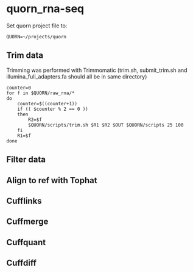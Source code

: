 # quorn_rna-seq

Set quorn project file to:
```shell
QUORN=~/projects/quorn
```

## Trim data
Trimming was performed with Trimmomatic (trim.sh, submit_trim.sh and illumina_full_adapters.fa should all be in same directory)

```shell
counter=0
for f in $QUORN/raw_rna/*
do
	counter=$((counter+1))
	if (( $counter % 2 == 0 )) 
	then
		R2=$f
		$QUORN/scripts/trim.sh $R1 $R2 $OUT $QUORN/scripts 25 100
	fi
	R1=$f
done
```

## Filter data

## Align to ref with Tophat

## Cufflinks

## Cuffmerge

## Cuffquant

## Cuffdiff
